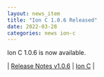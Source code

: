 ```yaml
---
layout: news_item
title: "Ion C 1.0.6 Released"
date: 2022-03-28
categories: news ion-c
---
```


Ion C 1.0.6 is now available.

| [Release Notes v1.0.6](https://github.com/amzn/ion-c/releases/tag/v1.0.6) | [Ion C](https://github.com/amzn/ion-c) |

